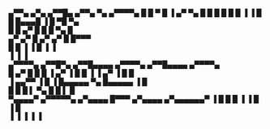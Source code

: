  ▄▀▀▄ ▄▀▄  ▄▀▀█▄   ▄▀▀▄ ▀▄  ▄▀▀▀▀▄ 
█  █ ▀  █ ▐ ▄▀ ▀▄ █  █ █ █ █ █   ▐ 
▐  █    █   █▄▄▄█ ▐  █  ▀█    ▀▄   
  █    █   ▄▀   █   █   █  ▀▄   █  
▄▀   ▄▀   █   ▄▀  ▄▀   █    █▀▀▀   
█    █    ▐   ▐   █    ▐    ▐      
▐    ▐            ▐                
 ▄▀▀▀▀▄   ▄▀▀█▀▄   ▄▀▀█▄▄▄▄  ▄▀▀▀▀▄  ▄▀▀█▄▄▄▄  ▄▀▀▀▀▄     
█     ▄▀ █   █  █ ▐  ▄▀   ▐ █ █   ▐ ▐  ▄▀   ▐ █    █      
▐ ▄▄▀▀   ▐   █  ▐   █▄▄▄▄▄     ▀▄     █▄▄▄▄▄  ▐    █      
  █          █      █    ▌  ▀▄   █    █    ▌      █       
   ▀▄▄▄▄▀ ▄▀▀▀▀▀▄  ▄▀▄▄▄▄    █▀▀▀    ▄▀▄▄▄▄     ▄▀▄▄▄▄▄▄▀ 
       ▐ █       █ █    ▐    ▐       █    ▐     █         
         ▐       ▐ ▐                 ▐          ▐         
